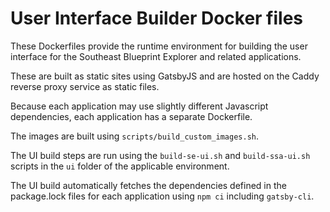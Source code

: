 # User Interface Builder Docker files

These Dockerfiles provide the runtime environment for building the user
interface for the Southeast Blueprint Explorer and related applications.

These are built as static sites using GatsbyJS and are hosted on the Caddy
reverse proxy service as static files.

Because each application may use slightly different Javascript dependencies,
each application has a separate Dockerfile.

The images are built using `scripts/build_custom_images.sh`.

The UI build steps are run using the `build-se-ui.sh` and `build-ssa-ui.sh`
scripts in the `ui` folder of the applicable environment.

The UI build automatically fetches the dependencies defined in the package.lock
files for each application using `npm ci` including `gatsby-cli`.
